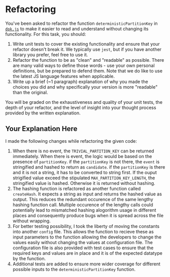 # Refactoring

You've been asked to refactor the function `deterministicPartitionKey` in [`dpk.js`](dpk.js) to make it easier to read and understand without changing its functionality. For this task, you should:

1. Write unit tests to cover the existing functionality and ensure that your refactor doesn't break it. We typically use `jest`, but if you have another library you prefer, feel free to use it.
2. Refactor the function to be as "clean" and "readable" as possible. There are many valid ways to define those words - use your own personal definitions, but be prepared to defend them. Note that we do like to use the latest JS language features when applicable.
3. Write up a brief (~1 paragraph) explanation of why you made the choices you did and why specifically your version is more "readable" than the original.

You will be graded on the exhaustiveness and quality of your unit tests, the depth of your refactor, and the level of insight into your thought process provided by the written explanation.

## Your Explanation Here

I made the following changes while refactoring the given code:

1. When there is no event, the `TRIVIAL_PARTITION_KEY` can be returned immediately. When there is event, the logic would be based on the presence of `partitionKey`. if the `partitionKey` is not there, the `event` is stringified and hashed to return as `candidate`. if the `partitionKey` is there and it is not a string, it has to be converted to string first. If the ouput strigified value exceed the stipulated `MAX_PARTITION_KEY_LENGTH`, the stringified value is hashed. Otherwise it is returned without hashing.
2. The hashing function is refactored as another function called `createHash`. It expects a string as input and returns the hashed value as output. This reduces the redundant occurence of the same lengthy hashing function call. Multiple occurence of the lengthy calls could potentially lead to mismatched hashing alogorithm usage in different places and consequently produce bugs when it is spread across the file without wrapping.
3. For better testing possibility, I took the liberty of moving the constants into another `config` file. This allows the function to recieve these as input parameters to the function allowing the developers to change the values easily without changing the values at configuration file. The configuration file is also provided with test cases to ensure that the required keys and values are in place and it is of the expected datatype by the function.
4. Additional tests are added to ensure more wider coverage for different possible inputs to the `deterministicPartitionKey` function.